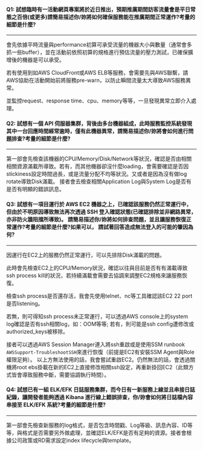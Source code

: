 #### Q1: 試想臨時有一活動網頁專案將於近日推出，預期推廣期間訪客流量會是平日常態之百倍(或更多)請簡易描述你/妳將如何確保服務能在推廣期間正常運作?考量的細節是什麼?
---
會先依據平時流量與performance初算可承受流量的機器大小與數量（通常會多抓一些buffer），並在活動前依照初算的規格進行預估流量的壓力測試，已確保擴增後的機器是可以承受。

若有使用到如AWS CloudFront或AWS ELB等服務，會需要先與AWS聯繫，請AWS協助在活動開始前將服務pre-warn，以防止瞬間流量太大導致AWS服務異常。

並監控request、response time、cpu、memory等等，一旦發現異常立即介入處理。


#### Q2: 試想有一個 API 伺服器集群，背後由多台機器組成，此時服務監控系統發現其中一台回應時間經常逾時，僅有此機器異常，請簡易描述你/妳將會如何進行問題排查?考量的細節是什麼?
---
第一部會先檢查該機器的CPU/Memory/Disk/Network等狀況，確認是否由相關相關資源滿載所導致。若有，而其他機器卻沒什麼loading，會需要確認是否因stickiness設定時間過長，或是流量分配不均等狀況。又或者是因為沒有做log rotate導致Disk滿載。
接者會去檢查相關Application Log與System Log是否有是否有明顯的錯誤訊息。

#### Q3: 試想有一項目運行於 AWS EC2 機器之上，已確認該服務仍然正常運行中，但由於不明原因導致無法再次透過 SSH 登入確認狀態(已確認排除並非網路異常，亦非防火牆阻擋所導致)。 請簡易描述你/妳將如何排查問題，並且讓服務恢復正常運作?考量的細節是什麼?如果可以， 請試著回答造成無法登入的可能的肇因為何?
---
因運行在EC2上的服務仍然正常運行，可以先排除Disk滿載的問題。

此時會先檢查EC2上的CPU/Memory狀況，確認以往與目前是否有有滿載導致 ssh process kill的狀況，若持續滿載會需要去協調來調整EC2規格來讓服務恢復。

檢查ssh process是否還存活，我會先使用telnet、nc等工具確認該EC2 22 port是否listening。

若無，則可得知ssh process未正常運行，可以透過AWS console上的system log確認是否有ssh相關log，如：OOM等等; 若有，則可能是ssh config遭修改或authorized_keys被移除。

接者可以透過AWS Session Manager連入將ssh重啟或是使用SSM runbook `AWSSupport-TroubleshootSSH`來進行恢復（前提是EC2有安裝SSM Agent與Role權限足夠）。
以上方無法使用的話，我會嘗試重啟EC2。仍然無法的話，會透過關機將root ebs掛載在新的EC2上直接修改相關ssh設定，再重新掛回EC2（此類方式皆會導致服務中斷，需要協調執行時間）。


#### Q4: 試想已有一組 ELK/EFK 日誌服務集群，而今日有一新服務上線並且串接日誌紀錄，讓開發者能夠透過 Kibana 進行線上錯誤排查，你/妳會如何將日誌檔內容串接至 ELK/EFK 系統?考量的細節是什麼?
---
第一部會先檢查新服務的log格式，是否包含時間戳、Log等級、訊息內容、ID等等，與格式是否需要另外做處理，並確認ELK/EFK是否有足夠的資源。接者會根據公司政策或RD需求設定index lifecycle與template。
